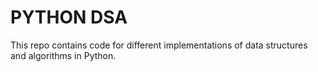 # PYTHON DSA

This repo contains code for different implementations of data structures and algorithms in Python. 

